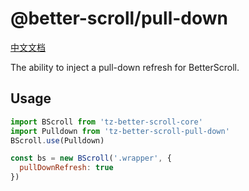 # @better-scroll/pull-down

[中文文档](https://github.com/ustbhuangyi/better-scroll/blob/master/packages/pull-down/README_zh-CN.md)

The ability to inject a pull-down refresh for BetterScroll.

## Usage

```js
import BScroll from 'tz-better-scroll-core'
import Pulldown from 'tz-better-scroll-pull-down'
BScroll.use(Pulldown)

const bs = new BScroll('.wrapper', {
  pullDownRefresh: true
})
```
